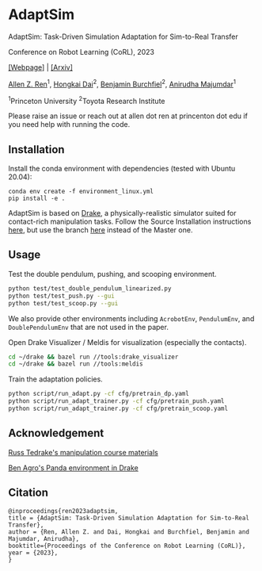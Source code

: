 # AdaptSim
AdaptSim: Task-Driven Simulation Adaptation for Sim-to-Real Transfer

Conference on Robot Learning (CoRL), 2023

<!-- <img src="teaser.png" alt="drawing" width="88%"/> -->

[[Webpage]](https://irom-lab.github.io/AdaptSim) | [[Arxiv]](https://arxiv.org/abs/2302.04903)

[Allen Z. Ren](https://allenzren.github.io/)<sup>1</sup>,
[Hongkai Dai](https://hongkai-dai.github.io/)<sup>2</sup>,
[Benjamin Burchfiel](http://www.benburchfiel.com/)<sup>2</sup>,
[Anirudha Majumdar](https://irom-lab.princeton.edu/majumdar/)<sup>1</sup>

<sup>1</sup>Princeton University
<sup>2</sup>Toyota Research Institute

Please raise an issue or reach out at allen dot ren at princenton dot edu if you need help with running the code.

## Installation

Install the conda environment with dependencies (tested with Ubuntu 20.04):
```console
conda env create -f environment_linux.yml
pip install -e .
```

AdaptSim is based on [Drake](https://drake.mit.edu), a physically-realistic simulator suited for contact-rich manipulation tasks. Follow the Source Installation instructions [here](https://drake.mit.edu/from_source.html), but use the branch [here](https://github.com/allenzren/drake/tree/adaptsim-release) instead of the Master one.


## Usage

Test the double pendulum, pushing, and scooping environment.
```bash
python test/test_double_pendulum_linearized.py
python test/test_push.py --gui
python test/test_scoop.py --gui
```

We also provide other environments including `AcrobotEnv`, `PendulumEnv`, and `DoublePendulumEnv` that are not used in the paper.

Open Drake Visualizer / Meldis for visualization (especially the contacts).
```bash
cd ~/drake && bazel run //tools:drake_visualizer
cd ~/drake && bazel run //tools:meldis
```

Train the adaptation policies.
```bash
python script/run_adapt.py -cf cfg/pretrain_dp.yaml
python script/run_adapt_trainer.py -cf cfg/pretrain_push.yaml
python script/run_adapt_trainer.py -cf cfg/pretrain_scoop.yaml
```

## Acknowledgement

[Russ Tedrake's manipulation course materials](https://github.com/RussTedrake/manipulation)

[Ben Agro's Panda environment in Drake](https://github.com/BenAgro314/drake_workspace)

## Citation

```
@inproceedings{ren2023adaptsim,
title = {AdaptSim: Task-Driven Simulation Adaptation for Sim-to-Real Transfer},
author = {Ren, Allen Z. and Dai, Hongkai and Burchfiel, Benjamin and Majumdar, Anirudha},
booktitle={Proceedings of the Conference on Robot Learning (CoRL)},
year = {2023},
}
```